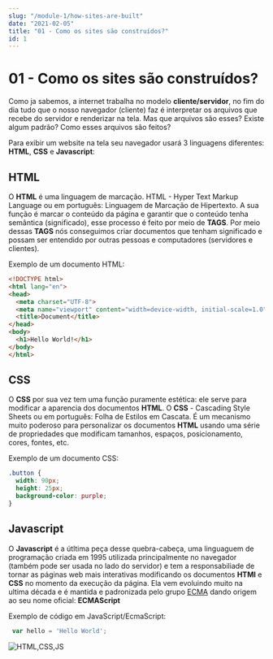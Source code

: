 ```yaml
---
slug: "/module-1/how-sites-are-built"
date: "2021-02-05"
title: "01 - Como os sites são construídos?"
id: 1
---
```


# 01 - Como os sites são construídos?

Como ja sabemos, a internet trabalha no modelo **cliente/servidor**, no fim do dia tudo que o nosso navegador \(cliente\) faz é interpretar os arquivos que recebe do servidor e renderizar na tela. Mas que arquivos são esses? Existe algum padrão? Como esses arquivos são feitos?

Para exibir um website na tela seu navegador usará 3 linguagens diferentes: **HTML**, **CSS** e **Javascript**:

## HTML

O **HTML** é uma linguagem de marcação. HTML - Hyper Text Markup Language ou em português: Linguagem de Marcação de Hipertexto. A sua função é marcar o conteúdo da página e garantir que o conteúdo tenha semântica \(significado\), esse processo é feito por meio de **TAGS**. Por meio dessas **TAGS** nós conseguimos criar documentos que tenham significado e possam ser entendido por outras pessoas e computadores \(servidores e clientes\).

Exemplo de um documento HTML:

```html
<!DOCTYPE html>
<html lang="en">
<head>
  <meta charset="UTF-8">
  <meta name="viewport" content="width=device-width, initial-scale=1.0">
  <title>Document</title>
</head>
<body>
  <h1>Hello World!</h1>
</body>
</html>
```

## CSS

O **CSS** por sua vez tem uma função puramente estética: ele serve para modificar a aparencia dos documentos **HTML**. O **CSS** - Cascading Style Sheets ou em português: Folha de Estilos em Cascata. É um mecanismo muito poderoso para personalizar os documentos **HTML** usando uma série de propriedades que modificam tamanhos, espaços, posicionamento, cores, fontes, etc.

Exemplo de um documento CSS:

```css
.button {
  width: 90px;
  height: 25px;
  background-color: purple;
}
```

## Javascript

O **Javascript** é a útltima peça desse quebra-cabeça, uma linguaguem de programação criada em 1995 utilizada principalmente no navegador \(também pode ser usada no lado do servidor\) e tem a responsabiliade de tornar as páginas web mais interativas modificando os documentos **HTMl** e **CSS** no momento da execução da página. Ela vem evoluindo muito na ultima década e é mantida e padronizada pelo grupo [ECMA](https://www.ecma-international.org/) dando origem ao seu nome oficial: **ECMAScript**

Exemplo de código em JavaScript/EcmaScript:

```javascript
 var hello = 'Hello World';
```

![HTML,CSS,JS](https://media.giphy.com/media/fuJPZBIIqzbt1kAYVc/giphy.gif)

